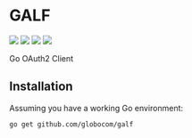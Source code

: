# GALF

[![][godoc-badge]][godoc-link]
[![][travis-badge]][travis-link]
[![][coverage-badge]][coverage-link]
![][go-version]

Go OAuth2 Client

## Installation

Assuming you have a working Go environment:

```shell
go get github.com/globocom/galf
```

[go-version]:      https://img.shields.io/badge/Go->=1.6-6DD2F0.svg
[coverage-badge]:  https://coveralls.io/repos/github/globocom/galf/badge.svg?branch=master
[coverage-link]:   https://coveralls.io/github/globocom/galf?branch=master
[travis-badge]:    https://travis-ci.org/globocom/galf.svg?branch=master
[travis-link]:     https://travis-ci.org/globocom/galf
[godoc-badge]:    https://godoc.org/github.com/globocom/galf?status.svg
[godoc-link]:     https://godoc.org/github.com/globocom/galf
